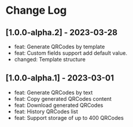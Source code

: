 # Change Log

## [1.0.0-alpha.2] - 2023-03-28

- feat: Generate QRCodes by template
- feat: Custom fields support add default value.
- changed: Template structure

## [1.0.0-alpha.1] - 2023-03-01

- feat: Generate QRCodes by text
- feat: Copy generated QRCodes content
- feat: Download generated QRCodes
- feat: History QRCodes list
- feat: Support storage of up to 400 QRCodes
